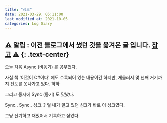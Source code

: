 ```yaml
---
title: "싱크"
date: 2021-03-29. 05:11:00
last_modified_at: 2021-10-05
categories: Log Diary
---
```

⚠ **알림** : 이전 블로그에서 썼던 것을 옮겨온 글 입니다. [참고](https://ttmdacl.github.io/log/diary/hello-blog/) ⚠
{: .text-center}
---
오늘 처음 Async (비동기) 를 공부했다.

사실 책 '이것이 C#이다' 에도 수록되어 있는 내용이긴 하지만,
게을러서 몇 년째 거기까지 진도를 못나가고 있다. 하하

그리고 동시에 Sync (동기) 도 맛봤다.

Sync.. Sync.. 싱크..?
헐 내가 알고 있던 싱크가 바로 이 싱크였다.

그냥 신기하고 재밌어서 기록하고 싶었다.